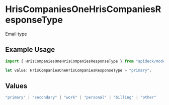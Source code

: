 # HrisCompaniesOneHrisCompaniesResponseType

Email type

## Example Usage

```typescript
import { HrisCompaniesOneHrisCompaniesResponseType } from "apideck/models/operations";

let value: HrisCompaniesOneHrisCompaniesResponseType = "primary";
```

## Values

```typescript
"primary" | "secondary" | "work" | "personal" | "billing" | "other"
```